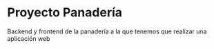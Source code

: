 # Proyecto Panadería
Backend y frontend de la panadería a la que tenemos que realizar una aplicación web
